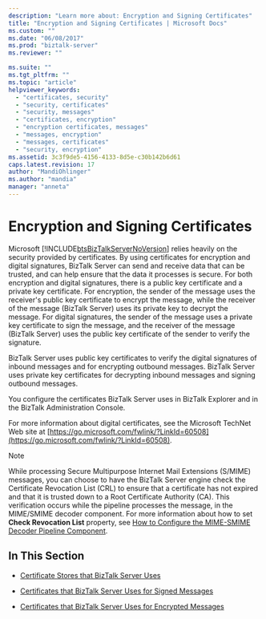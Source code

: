 ```yaml
---
description: "Learn more about: Encryption and Signing Certificates"
title: "Encryption and Signing Certificates | Microsoft Docs"
ms.custom: ""
ms.date: "06/08/2017"
ms.prod: "biztalk-server"
ms.reviewer: ""

ms.suite: ""
ms.tgt_pltfrm: ""
ms.topic: "article"
helpviewer_keywords:
  - "certificates, security"
  - "security, certificates"
  - "security, messages"
  - "certificates, encryption"
  - "encryption certificates, messages"
  - "messages, encryption"
  - "messages, certificates"
  - "security, encryption"
ms.assetid: 3c3f9de5-4156-4133-8d5e-c30b142b6d61
caps.latest.revision: 17
author: "MandiOhlinger"
ms.author: "mandia"
manager: "anneta"
---
```

# Encryption and Signing Certificates
Microsoft [!INCLUDE[btsBizTalkServerNoVersion](../includes/btsbiztalkservernoversion-md.md)] relies heavily on the security provided by certificates. By using certificates for encryption and digital signatures, BizTalk Server can send and receive data that can be trusted, and can help ensure that the data it processes is secure. For both encryption and digital signatures, there is a public key certificate and a private key certificate. For encryption, the sender of the message uses the receiver's public key certificate to encrypt the message, while the receiver of the message (BizTalk Server) uses its private key to decrypt the message. For digital signatures, the sender of the message uses a private key certificate to sign the message, and the receiver of the message (BizTalk Server) uses the public key certificate of the sender to verify the signature.

 BizTalk Server uses public key certificates to verify the digital signatures of inbound messages and for encrypting outbound messages. BizTalk Server uses private key certificates for decrypting inbound messages and signing outbound messages.

 You configure the certificates BizTalk Server uses in BizTalk Explorer and in the BizTalk Administration Console.

 For more information about digital certificates, see the Microsoft TechNet Web site at [https://go.microsoft.com/fwlink/?LinkId=60508](https://go.microsoft.com/fwlink/?LinkId=60508).

> [!NOTE]
>  While processing Secure Multipurpose Internet Mail Extensions (S/MIME) messages, you can choose to have the BizTalk Server engine check the Certificate Revocation List (CRL) to ensure that a certificate has not expired and that it is trusted down to a Root Certificate Authority (CA). This verification occurs while the pipeline processes the message, in the MIME/SMIME decoder component. For more information about how to set **Check Revocation List** property, see [How to Configure the MIME-SMIME Decoder Pipeline Component](../core/how-to-configure-the-mime-smime-decoder-pipeline-component.md).

## In This Section

-   [Certificate Stores that BizTalk Server Uses](../core/certificate-stores-that-biztalk-server-uses.md)

-   [Certificates that BizTalk Server Uses for Signed Messages](../core/certificates-that-biztalk-server-uses-for-signed-messages.md)

-   [Certificates that BizTalk Server Uses for Encrypted Messages](../core/certificates-that-biztalk-server-uses-for-encrypted-messages.md)
